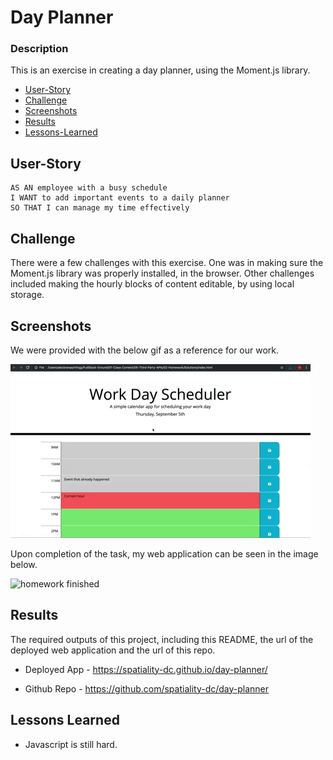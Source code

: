 # Day Planner

### Description

This is an exercise in creating a day planner, using the Moment.js library.

- [User-Story](##User-Story)
- [Challenge](##Challenge)
- [Screenshots](##Screenshots)
- [Results](##Results)
- [Lessons-Learned](##Lessons-Learned)

## User-Story

```
AS AN employee with a busy schedule
I WANT to add important events to a daily planner
SO THAT I can manage my time effectively
```

## Challenge

There were a few challenges with this exercise. One was in making sure the Moment.js library was properly installed, in the browser. Other challenges included making the hourly blocks of content editable, by using local storage.

## Screenshots

We were provided with the below gif as a reference for our work.

![homework demo](./documents/homework-demo.gif)

Upon completion of the task, my web application can be seen in the image below.

![homework finished](./documents/homework-completed.gif)

## Results

The required outputs of this project, including this README, the url of the deployed web application and the url of this repo.

- Deployed App - https://spatiality-dc.github.io/day-planner/

- Github Repo - https://github.com/spatiality-dc/day-planner

## Lessons Learned

- Javascript is still hard.

